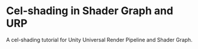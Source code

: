 # Cel-shading in Shader Graph and URP
A cel-shading tutorial for Unity Universal Render Pipeline and Shader Graph.
